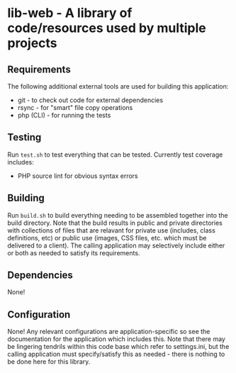 # lib-web - A library of code/resources used by multiple projects

## Requirements

The following additional external tools are used for building this application:

 * git - to check out code for external dependencies
 * rsync - for "smart" file copy operations
 * php (CLI) - for running the tests

## Testing

Run `test.sh` to test everything that can be tested. Currently test coverage includes:

 * PHP source lint for obvious syntax errors


## Building

Run `build.sh` to build everything needing to be assembled together into the build directory. Note that the build results in public and private directories with collections of files that are relavant for private use (includes, class definitions, etc) or public use (images, CSS files, etc. which must be delivered to a client). The calling application may selectively include either or both as needed to satisfy its requirements.


## Dependencies

None!


## Configuration

None! Any relevant configurations are application-specific so see the documentation for the application which includes this. Note that there may be lingering tendrils within this code base which refer to settings.ini, but the calling application must specify/satisfy this as needed - there is nothing to be done here for this library.

